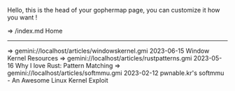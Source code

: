 Hello, this is the head of your gophermap page, you can
customize it how you want !

=> /index.md Home

------------------------------------------------------------------
=> gemini://localhost/articles/windowskernel.gmi 2023-06-15 Window Kernel Resources
=> gemini://localhost/articles/rustpatterns.gmi 2023-05-16 Why I love Rust: Pattern Matching
=> gemini://localhost/articles/softmmu.gmi 2023-02-12 pwnable.kr's softmmu - An Awesome Linux Kernel Exploit
